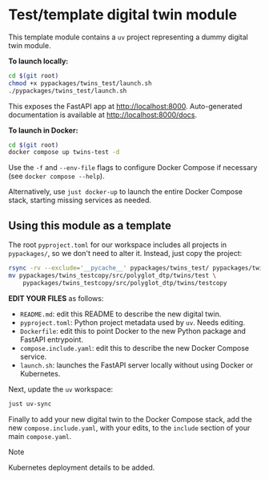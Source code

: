 # Test/template digital twin module

This template module contains a `uv` project representing a dummy digital twin module.

**To launch locally:**
```bash
cd $(git root)
chmod +x pypackages/twins_test/launch.sh 
./pypackages/twins_test/launch.sh 
```

This exposes the FastAPI app at <http://localhost:8000>.  Auto-generated documentation is available at <http://localhost:8000/docs>.

**To launch in Docker:**
```bash
cd $(git root)
docker compose up twins-test -d
```
Use the `-f` and `--env-file` flags to configure Docker Compose if necessary (see `docker compose --help`).

Alternatively, use `just docker-up` to launch the entire Docker Compose stack, starting missing services as needed.

## Using this module as a template

The root `pyproject.toml` for our workspace includes all projects in `pypackages/`, so we don't need to alter it.  Instead, just copy the project:

```bash
rsync -rv --exclude='__pycache__' pypackages/twins_test/ pypackages/twins_testcopy
mv pypackages/twins_testcopy/src/polyglot_dtp/twins/test \
    pypackages/twins_testcopy/src/polyglot_dtp/twins/testcopy
```

**EDIT YOUR FILES** as follows:
- `README.md`: edit this README to describe the new digital twin.
- `pyproject.toml`: Python project metadata used by `uv`.  Needs editing.
- `Dockerfile`: edit this to point Docker to the new Python package and FastAPI entrypoint.
- `compose.include.yaml`: edit this to describe the new Docker Compose service.
- `launch.sh`: launches the FastAPI server locally without using Docker or Kubernetes.

Next, update the `uv` workspace:
```bash
just uv-sync
```

Finally to add your new digital twin to the Docker Compose stack, add the new `compose.include.yaml`, with your edits, to the `include` section of your main `compose.yaml`.

>[!NOTE]
> Kubernetes deployment details to be added.
